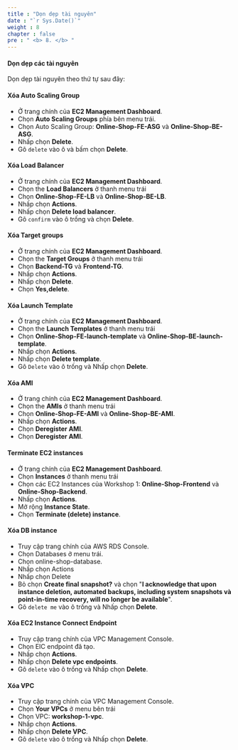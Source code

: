 ```yaml
---
title : "Dọn dẹp tài nguyên"
date : "`r Sys.Date()`"
weight : 8
chapter : false
pre : " <b> 8. </b> "
---
```


#### Dọn dẹp các tài nguyên
Dọn dẹp tài nguyên theo thứ tự sau đây:

#### Xóa Auto Scaling Group
- Ở trang chính của **EC2 Management Dashboard**.
- Chọn **Auto Scaling Groups** phía bên menu trái.
- Chọn Auto Scaling Group: **Online-Shop-FE-ASG** và **Online-Shop-BE-ASG**.
- Nhấp chọn **Delete**.
- Gõ ```delete``` vào ô và bấm chọn **Delete**.

#### Xóa Load Balancer
- Ở trang chính của **EC2 Management Dashboard**.
- Chọn the **Load Balancers** ở thanh menu trái
- Chọn **Online-Shop-FE-LB** và **Online-Shop-BE-LB**.
- Nhấp chọn **Actions**.
- Nhấp chọn **Delete load balancer**.
- Gõ ```confirm``` vào ô trống và chọn **Delete**.

#### Xóa Target groups
- Ở trang chính của **EC2 Management Dashboard**.
- Chọn the **Target Groups** ở thanh menu trái
- Chọn **Backend-TG** và **Frontend-TG**.
- Nhấp chọn **Actions**.
- Nhấp chọn **Delete**.
- Chọn **Yes,delete**.

#### Xóa Launch Template
- Ở trang chính của **EC2 Management Dashboard**.
- Chọn the **Launch Templates** ở thanh menu trái
- Chọn **Online-Shop-FE-launch-template** và **Online-Shop-BE-launch-template**.
- Nhấp chọn **Actions**.
- Nhấp chọn **Delete template**.
- Gõ ```Delete``` vào ô trống và Nhấp chọn **Delete**.

#### Xóa AMI
- Ở trang chính của **EC2 Management Dashboard**.
- Chọn the **AMIs** ở thanh menu trái
- Chọn **Online-Shop-FE-AMI** và **Online-Shop-BE-AMI**.
- Nhấp chọn **Actions**.
- Chọn **Deregister AMI**.
- Chọn **Deregister AMI**.

#### Terminate EC2 instances
- Ở trang chính của **EC2 Management Dashboard**.
- Chọn **Instances** ở thanh menu trái
- Chọn các EC2 Instances của Workshop 1: **Online-Shop-Frontend** và **Online-Shop-Backend**.
- Nhấp chọn **Actions**.
- Mở rộng **Instance State**.
- Chọn **Terminate (delete) instance**.

#### Xóa DB instance
- Truy cập trang chính của AWS RDS Console.
- Chọn Databases ở menu trái.
- Chọn online-shop-database.
- Nhấp chọn Actions
- Nhấp chọn Delete
- Bỏ chọn **Create final snapshot?** và chọn "**I acknowledge that upon instance deletion, automated backups, including system snapshots và point-in-time recovery, will no longer be available**".
- Gõ ```delete me``` vào ô trống và Nhấp chọn **Delete**.

#### Xóa EC2 Instance Connect Endpoint
- Truy cập trang chính của VPC Management Console.
- Chọn EIC endpoint đã tạo.
- Nhấp chọn **Actions**.
- Nhấp chọn **Delete vpc endpoints**.
- Gõ ```delete``` vào ô trống và Nhấp chọn **Delete**.

#### Xóa VPC
- Truy cập trang chính của VPC Management Console.
- Chọn **Your VPCs** ở menu bên trái
- Chọn VPC: **workshop-1-vpc**.
- Nhấp chọn **Actions**.
- Nhấp chọn **Delete VPC**.
- Gõ ```delete``` vào ô trống và Nhấp chọn **Delete**.